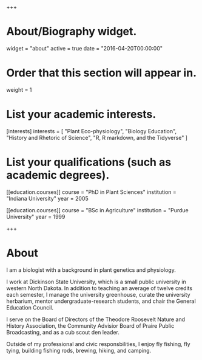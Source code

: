 +++
# About/Biography widget.
widget = "about"
active = true
date = "2016-04-20T00:00:00"

# Order that this section will appear in.
weight = 1

# List your academic interests.
[interests]
  interests = [
    "Plant Eco-physiology",
    "Biology Education",
    "History and Rhetoric of Science",
    "R, R markdown, and the Tidyverse"
  ]

# List your qualifications (such as academic degrees).
[[education.courses]]
  course = "PhD in Plant Sciences"
  institution = "Indiana University"
  year = 2005

[[education.courses]]
  course = "BSc in Agriculture"
  institution = "Purdue University"
  year = 1999
 
+++

# About

I am a biologist with a background in plant genetics and physiology.

I work at Dickinson State University, which is a small public university in western North Dakota.  In addition to teaching an average of twelve credits each semester, I manage the university greenhouse, curate the university herbarium, mentor undergraduate-research students, and chair the General Education Council.  

I serve on the Board of Directors of the Theodore Roosevelt Nature and History Association, the Community Advisior Board of Praire Public Broadcasting, and as a cub scout den leader.

Outside of my professional and civic responsbilities, I enjoy fly fishing, fly tying, building fishing rods, brewing, hiking, and camping.   






